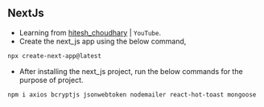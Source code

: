 ## NextJs

- Learning from [hitesh_choudhary](https://youtu.be/iPGXk-i-VYU?si=fistNx-ZawGhiO5T) | `YouTube`.
- Create the next_js app using the below command,

```bash
npx create-next-app@latest
```

- After installing the next_js project, run the below commands for the purpose of project.

```bash
npm i axios bcryptjs jsonwebtoken nodemailer react-hot-toast mongoose
```
